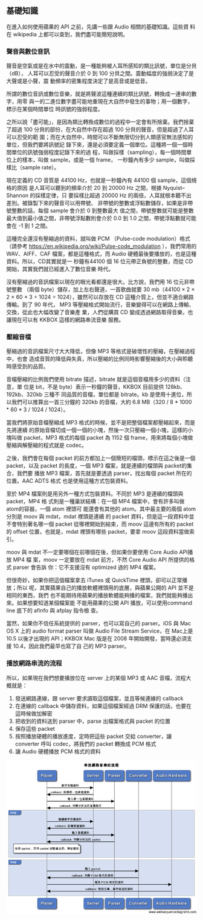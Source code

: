 基礎知識
--------

在進入如何使用蘋果的 API 之前，先講一些跟 Audio 相關的基礎知識。這些資
料在 wikipedia 上都可以查到，我們盡可能簡短說明。

### 聲音與數位音訊

聲音是空氣或是在水中的震動，是一種能夠被人耳所感知的類比訊號，單位是分貝（dB），
人耳可以忍受的聲音介於 0 到 100 分貝之間。震動幅度的強弱決定了是大聲或是小聲，震
動頻率的密集程度決定了是高音或是低音。

所謂的數位音訊或數位音樂，就是將聲波這種連續的類比訊號，轉換成一連串的數字，用零
與一的二進位數字盡可能地重現在大自然中發生的事物；用一個數字，標示在某個時間單位
時訊號的強弱程度。

之所以說「盡可能」，是因為類比轉換成數位的過程中一定會有所捨棄。我們捨棄了超過
100 分貝的部份，在大自然中存在超過 100 分貝的聲音，但是超過了人耳可以忍受的範
圍；而在大自然中，時間可以不斷無限切分到人類感官無法感知的單位，但我們要將訊號記
錄下來，還是必須要定義一個單位。這種將一個一個時間單位的訊號強弱程度記錄下來的過
程，叫做採樣（sampling），每一個時間單位上的樣本，叫做 sample，或是一個 frame，
一秒鐘內有多少 sample，叫做採樣比（sample rate）。

現在定義的 CD 音質是 44100 Hz，也就是一秒鐘內有 44100 個 sample，這個規格的原因
是人耳可以聽到的頻率介於 20 到 20000 Hz 之間，根據 Nyquist–Shannon 的採樣定律，只
要採樣比超過 20000 Hz 的兩倍，人耳就根本聽不出差別。被錄製下來的聲音可以用帶號、
非帶號的整數或浮點數儲存，如果是非帶號整數的話，每個 sample 會介於 0 到整數最大
值之間，帶號整數就可能是整數最大值到最小值之間，非帶號浮點數則會介於 0.0 到 1.0
之間，帶號浮點數就可能會在 -1 到 1 之間。

這種完全還沒有壓縮過的資料，就叫做 PCM （Pulse-code modulation）格式（請參考
https://en.wikipedia.org/wiki/Pulse-code_modulation ），我們常用的WAV、AIFF、CAF
檔案，都是這種格式，而 Audio 硬體最後要播放的，也是這種資料。所以，CD其實就是一
秒鐘有44100 個 16 位元帶正負號的整數，而從 CD 開始，其實我們就已經進入了數位音樂
時代。

沒有壓縮過的音訊檔案以現在的眼光看都還是很大。比方說，我們用 16 位元非帶號整數
（兩個 byte）儲存，加上左右聲道，一首歌曲就要 30 mb（44100 × 2 × 2 × 60 × 3 ÷
1024 ÷ 1024），雖然可以存放在 CD 這種介質上，但並不適合網路傳輸。到了 90 年代，
MP3 等壓縮格式開始流行，音樂變得可以在網路上傳輸、交換，從此也大幅改變了音樂產
業，人們從購買 CD 變成透過網路取得音樂，也讓現在可以有 KKBOX 這樣的網路串流音樂
服務。

### 壓縮音檔

壓縮過的音訊檔案尺寸大大降低，但像 MP3 等格式是破壞性的壓縮，在壓縮過程中，也會
造成音質的降低與失真，所以壓縮的比例同時影響壓縮後的大小與聆聽時感受到的品質。

音檔壓縮的比例我們使用 bitrate 描述，bitrate 就是這個音檔用多少的資料（注意，單
位是 bit，不是 byte）表示一秒鐘的聲音，KKBOX 目前提供 128kb、192kb、320kb 三種不
同品質的音檔，單位都是 bitrate。kb 是使用十進位，所以我們可以推算出一首三分鐘的
320kb 的音檔，大約 6.8 MB（320 / 8 * 1000 * 60 * 3 / 1024 / 1024）。

當我們將原始音檔壓縮成 MP3 格式的時候，並不是把整個檔案都壓縮起來，而是先將連續
的原始音檔切成一個一個的小塊，然後一次只壓縮一個小塊，這樣的小塊叫做 packet，MP3
格式的每個 packet 為 1152 個 frame，用來將每個小塊做壓縮與解壓縮的程式就是
codec。

之後，我們會在每個 packet 的前方都加上一個簡短的檔頭，標示在這之後是一個
packet，以及 packet 的長度，一個 MP3 檔案，就是連續的檔頭與 packet的集合，我們要
播放 MP3 檔案，首先就是要透過 parser，找出每個 packet 所在的位置。AAC ADTS 格式
也是使用這種方式包裝資料。

至於 MP4 檔案則是用另外一種方式包裝資料。不同於 MP3 是連續的檔頭與packet，MP4 格
式則是一種巢狀結構：在一個 MP4 檔案中，會有許多叫做 atom的容器，一個 atom 裡頭可
能還會有其他的 atom。其中最主要的兩個 atom 分別是 moov 與 mdat，mdat 裡頭是連續
的 packet 資料，但是這一段資料中並不會特別著名哪一個 packet 從哪裡開始到結束，而
moov 這邊有所有的 packet的 offset 位置，也就是，mdat 裡頭有哪些 packet，要拿
moov 這段資料當做索引。

moov 與 mdat 不一定要哪個在前哪個在後，但如果你要使用 Core Audio API播放 MP4 檔
案，moov 一定要放在 mdat 前方，不然 Core Audio API 所提供的格式 parser 會告訴
你：它不支援沒有 optimized 過的 MP4 檔案。

但很奇妙，如果你把這個檔案拿去 iTunes 或 QuickTime 裡頭，卻可以正常播放；所以
呢，其實蘋果自己的播放軟體裡頭用的底層，與蘋果公開的 API 並不是相同的東西，我們
也不能期待用蘋果的播放軟體能夠播的檔案，我們就能夠播出來。如果想要知道某個檔案能
不能用蘋果的公開 API 播放，可以使用command line 底下的 afinfo 與 afplay 指令檢
查。

當然，如果你不信任系統提供的 parser，也可以寫自己的 parser。iOS 與 Mac OS X 上的
audio format parser 叫做 Audio File Stream Service，在 Mac上是 10.5 以後才出現的
API；KKBOX Mac 版是在 2008 年開始開發，當時還必須支援 10.4，因此我們最早也寫了自
己的 MP3 parser。

### 播放網路串流的流程

所以，如果現在我們想要播放位在 server 上的某個 MP3 或 AAC 音檔，流程大
概就是：

1. 發送網路連線，跟 server 要求讀取這個檔案，並且等候連線的 callback
2. 在連線的 callback 中儲存資料，如果這個檔案經過 DRM 保護的話，也要在
   這時候做加解密
3. 把收到的資料送到 parser 中，parse 出檔案格式與 packet 的位置
4. 保存這些 packet
5. 按照播放硬體的播放進度，定時把這些 packet 交給 converter，讓
   converter 呼叫 codec，將我們的 packet 轉換成 PCM 格式
6. 讓 Audio 硬體播放 PCM 格式的資料

![流程圖](flow.png)
